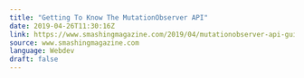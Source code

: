 ```yaml
---
title: "Getting To Know The MutationObserver API"
date: 2019-04-26T11:30:16Z
link: https://www.smashingmagazine.com/2019/04/mutationobserver-api-guide/
source: www.smashingmagazine.com
language: Webdev
draft: false
---
```

